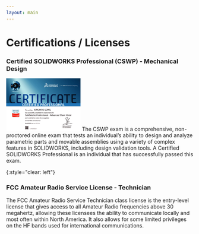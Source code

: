 ```yaml
---
layout: main
---
```


# Certifications / Licenses

### Certified SOLIDWORKS Professional (CSWP) - Mechanical Design

<img class="list-img-right" width="200" src="assets/images/cswp.jpg"/> The CSWP exam is a comprehensive, non-proctored online exam that tests an individual’s ability to design and analyze parametric parts and movable assemblies using a variety of complex features in SOLIDWORKS, including design validation tools. A Certified SOLIDWORKS Professional is an individual that has successfully passed this exam.

{:style="clear: left"}
&nbsp;

### FCC Amateur Radio Service License - Technician

The FCC Amateur Radio Service Technician class license is the entry-level license that gives access to all Amateur Radio frequencies above 30 megahertz, allowing these licensees the ability to communicate locally and most often within North America. It also allows for some limited privileges on the HF bands used for international communications.

